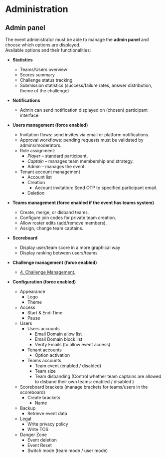 # Administration

## Admin panel

The event administrator must be able to manage the **admin panel** and choose which options are displayed.  
Available options and their functionalities:

- **Statistics**
    - Teams/Users overview
    - Scores summary
    - Challenge status tracking
    - Submission statistics (success/failure rates, answer distribution, theme of the challenge)

- **Notifications**
    - Admin can send notification displayed on (chosen) participant interface

- **Users management (force enabled)**
    - Invitation flows: send invites via email or platform notifications.
    - Approval workflows: pending requests must be validated by admins/moderators.
    - Role assignment:
        - _Player_ – standard participant.
	    - _Captain_ – manages team membership and strategy.
        - Admin – manages the event.
    - Tenant account management
        - Account list
        - Creation
            - Account invitation: Send OTP to specified participant email.
        - Deletion

- **Teams management (force enabled if the event has teams system)**
    - Create, merge, or disband teams.
    - Configure join codes for private team creation.
    - Allow roster edits (add/remove members).
    - Assign, change team captains.

- **Scoreboard**
    - Display user/team score in a more graphical way
    - Display ranking between users/teams

- **Challenge management (force enabled)**
    *   [4\. Challenge Management.](https://orga.havel/projects/havel/wiki/4-challenge-management)

- **Configuration (force enabled)**
    - Appearance
        - Logo
        - Theme
    - Access
        - Start & End-Time
        - Pause
    - Users
        - Users accounts
            - Email Domain allow list
            - Email Domain block list
            - Verify Emails (to allow event access)
        - Tenant accounts
            - Option activation
        - Teams accounts
            - Team event (enabled / disabled)
            - Team size
            - Team disbanding (Control whether team captains are allowed to disband their own teams: enabled / disabled )
    - Scoreboard brackets (manage brackets for teams/users in the scoreboard)
        - Create brackets
            - Name
    - Backup
        - Retrieve event data
    - Legal
        - Write privacy policy
        - Write TOS
    - Danger Zone
        - Event deletion
        - Event Reset
        - Switch mode (team mode / user mode)